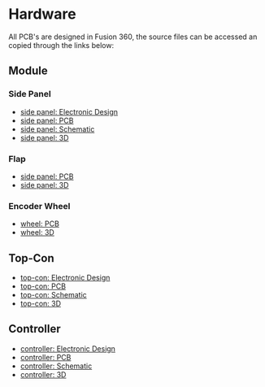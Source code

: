 Hardware
========

All PCB's are designed in Fusion 360, the source files can be accessed an copied through the links below:

Module
------
### Side Panel
- [side panel: Electronic Design](https://a360.co/3LnqHKp)
- [side panel: PCB](https://a360.co/3OHfgiH)
- [side panel: Schematic](https://a360.co/3EQSoZI)
- [side panel: 3D](https://a360.co/3vO3oD5)

### Flap
- [side panel: PCB](https://a360.co/3KnExLN)
- [side panel: 3D](https://a360.co/3KmTDAU)

### Encoder Wheel
- [wheel: PCB](https://a360.co/3LnqMxH)
- [wheel: 3D](https://a360.co/37JMbTs)

Top-Con
-------
- [top-con: Electronic Design](https://a360.co/3KmcPPo)
- [top-con: PCB](https://a360.co/36RFDl1)
- [top-con: Schematic](https://a360.co/3Mybp5H)
- [top-con: 3D](https://a360.co/3ETtb0O)

Controller
----------
- [controller: Electronic Design](https://a360.co/3vmdjzr)
- [controller: PCB](https://a360.co/3LnqmHD)
- [controller: Schematic](https://a360.co/3xTXOSp)
- [controller: 3D](https://a360.co/3rY5W0q)
